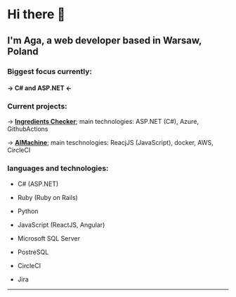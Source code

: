 # Hi there 👋
## I'm Aga, a web developer based in Warsaw, Poland


### Biggest focus currently:
#### -> C# and ASP.NET <-


### Current projects:
-> **[Ingredients Checker](https://github.com/agakesik/ingredients-checker)**; main technologies: ASP.NET (C#), Azure, GithubActions

-> **[AIMachine](https://github.com/aimachine-project)**; main teschnologies: ReacjJS (JavaScript), docker, AWS, CircleCI

### languages and technologies:
- C# (ASP.NET)
- Ruby (Ruby on Rails)
- Python
- JavaScript (ReactJS, Angular)

- Microsoft SQL Server
- PostreSQL
- CircleCI
- Jira

<hr />

<!--
**agakesik/agakesik** is a ✨ _special_ ✨ repository because its `README.md` (this file) appears on your GitHub profile.

Here are some ideas to get you started:

- 🔭 I’m currently working on ...
- 🌱 I’m currently learning ...
- 👯 I’m looking to collaborate on ...
- 🤔 I’m looking for help with ...
- 💬 Ask me about ...
- 📫 How to reach me: ...
- 😄 Pronouns: ...
- ⚡ Fun fact: ...
-->
